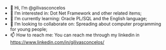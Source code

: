 - 👋 Hi, I’m @gilivasconcelos
- 👀 I’m interested in: Dot Net Framework and other related items;
- 🌱 I’m currently learning:  Oracle PL/SQL and the English language;
- 💞️ I’m looking to collaborate on: Spreading about computer programming for young people;
- 📫 How to reach me: You can reach me through my linkedin in https://www.linkedin.com/in/gilivasconcelos/

<!---
gilivasconcelos/gilivasconcelos is a ✨ special ✨ repository because its `README.md` (this file) appears on your GitHub profile.
You can click the Preview link to take a look at your changes.
--->
